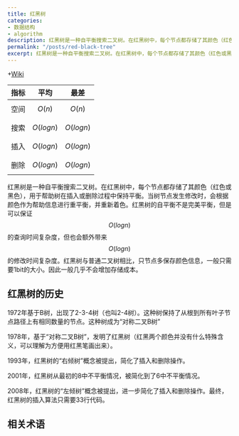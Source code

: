 ```yaml
---
title: 红黑树
categories:
- 数据结构
- algorithm
description: 红黑树是一种自平衡搜索二叉树。在红黑树中，每个节点都存储了其颜色（红色或黑色），用于帮助树在插入或删除过程中保持平衡。
permalink: "/posts/red-black-tree"
excerpt: 红黑树是一种自平衡搜索二叉树。在红黑树中，每个节点都存储了其颜色（红色或黑色），用于帮助树在插入或删除过程中保持平衡。
---
```


+[Wiki](https://en.wikipedia.org/wiki/Red%E2%80%93black_tree)

| 指标	| 平均 | 最差 |
| --- | --- | --- |
| 空间 | $$O(n)$$ | $$O(n)$$ |
| 搜索 | $$O(log  n)$$ | $$O(log  n)$$ | 
| 插入 | $$O(log  n)$$ | $$O(log  n)$$ |
| 删除 | $$O(log  n)$$ | $$O(log  n)$$ |

红黑树是一种自平衡搜索二叉树。在红黑树中，每个节点都存储了其颜色（红色或黑色），用于帮助树在插入或删除过程中保持平衡。当树节点发生修改时，会根据颜色作为帮助信息进行重平衡，并重新着色。红黑树的自平衡不是完美平衡，但是可以保证 $$O(log n)$$ 的查询时间复杂度，但也会额外带来 $$O(log n)$$ 的修改时间复杂度。红黑树与普通二叉树相比，只节点多保存颜色信息，一般只需要1bit的大小。因此一般几乎不会增加存储成本。

## 红黑树的历史

1972年基于B树，出现了2-3-4树（也叫2-4树）。这种树保持了从根到所有叶子节点路径上有相同数量的节点。这种树成为“对称二叉B树”

1978年，基于“对称二叉B树”，发明了红黑树（红黑两个颜色并没有什么特殊含义，可以理解为方便用红黑笔画出来）。

1993年，红黑树的“右倾树”概念被提出，简化了插入和删除操作。

2001年，红黑树从最初的8中不平衡情况，被简化到了6中不平衡情况。

2008年，红黑树的“左倾树”概念被提出，进一步简化了插入和删除操作。最终，红黑树的插入算法只需要33行代码。

## 相关术语



